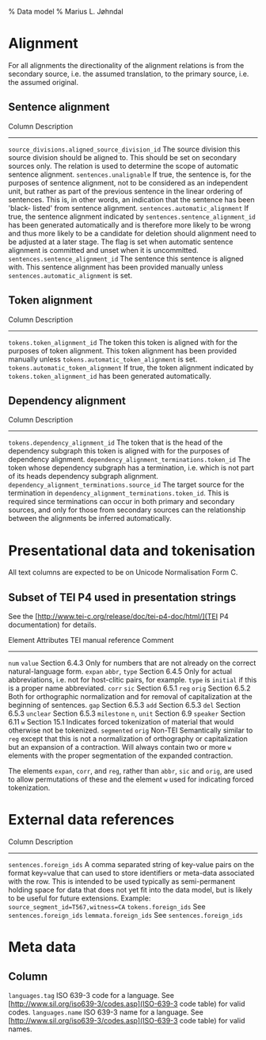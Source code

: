 % Data model
% Marius L. Jøhndal

Alignment
=========

For all alignments the directionality of the alignment relations is from the
secondary source, i.e. the assumed translation, to the primary source, i.e. the
assumed original.

Sentence alignment
------------------

Column                                         Description
------                                         -----------
`source_divisions.aligned_source_division_id`  The source division this source division should be aligned to. This should be set on secondary sources only. The relation is used to determine the scope of automatic sentence alignment.
`sentences.unalignable`                        If true, the sentence is, for the purposes of sentence alignment, not to be considered as an independent unit, but rather as part of the previous sentence in the linear ordering of sentences. This is, in other words, an indication that the sentence has been 'black- listed' from sentence alignment.
`sentences.automatic_alignment`                If true, the sentence alignment indicated by `sentences.sentence_alignment_id` has been generated automatically and is therefore more likely to be wrong and thus more likely to be a candidate for deletion should alignment need to be adjusted at a later stage. The flag is set when automatic sentence alignment is committed and unset when it is uncommitted.
`sentences.sentence_alignment_id`              The sentence this sentence is aligned with. This sentence alignment has been provided manually unless `sentences.automatic_alignment` is set.

Token alignment
---------------

Column                               Description
------                               -----------
`tokens.token_alignment_id`          The token this token is aligned with for the purposes of token alignment. This token alignment has been provided manually unless `tokens.automatic_token_alignment` is set.
`tokens.automatic_token_alignment`   If true, the token alignment indicated by `tokens.token_alignment_id` has been generated automatically.

Dependency alignment
--------------------

Column                                        Description
------                                        -----------
`tokens.dependency_alignment_id`              The token that is the head of the dependency subgraph this token is aligned with for the purposes of dependency alignment.
`dependency_alignment_terminations.token_id`  The token whose dependency subgraph has a termination, i.e. which is not part of its heads dependency subgraph alignment.
`dependency_alignment_terminations.source_id` The target source for the termination in `dependency_alignment_terminations.token_id`. This is required since terminations can occur in both primary and secondary sources, and only for those from secondary sources can the relationship between the alignments be inferred automatically.

Presentational data and tokenisation
====================================

All text columns are expected to be on Unicode Normalisation Form C.

Subset of TEI P4 used in presentation strings
---------------------------------------------

See the [http://www.tei-c.org/release/doc/tei-p4-doc/html/](TEI P4
documentation) for details.

Element      Attributes       TEI manual reference  Comment
-------      ----------       --------------------  -------
`num`        `value`          Section 6.4.3         Only for numbers that are not already on the correct natural-language form.
`expan`      `abbr`, `type`   Section 6.4.5         Only for actual abbreviations, i.e. not for host-clitic pairs, for example. `type` is `initial` if this is a proper name abbreviated.
`corr`       `sic`            Section 6.5.1
`reg`        `orig`           Section 6.5.2         Both for orthographic normalization and for removal of capitalization at the beginning of sentences.
`gap`                         Section 6.5.3
`add`                         Section 6.5.3
`del`                         Section 6.5.3
`unclear`                     Section 6.5.3
`milestone`  `n`, `unit`      Section 6.9
`speaker`                     Section 6.11
`w`                           Section 15.1          Indicates forced tokenization of material that would otherwise not be tokenized.
`segmented`  `orig`           Non-TEI               Semantically similar to `reg` except that this is not a normalization of orthography or capitalization but an expansion of a contraction. Will always contain two or more `w` elements with the proper segmentation of the expanded contraction.

The elements `expan`, `corr`, and `reg`, rather than `abbr`, `sic` and `orig`,
are used to allow permutations of these and the element `w` used for indicating
forced tokenization.

External data references
========================

Column                                        Description
------                                        -----------
`sentences.foreign_ids`                       A comma separated string of key-value pairs on the format key=value that can used to store identifiers or meta-data associated with the row. This is intended to be used typically as semi-permanent holding space for data that does not yet fit into the data model, but is likely to be useful for future extensions. Example: `source_segment_id=T567,witness=CA`
`tokens.foreign_ids`                          See `sentences.foreign_ids`
`lemmata.foreign_ids`                         See `sentences.foreign_ids`

Meta data
=========

Column
------
`languages.tag`                               ISO 639-3 code for a language. See [http://www.sil.org/iso639-3/codes.asp](ISO-639-3 code table) for valid codes.
`languages.name`                              ISO 639-3 name for a language. See [http://www.sil.org/iso639-3/codes.asp](ISO-639-3 code table) for valid names.
